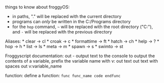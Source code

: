 things to know about froggyOS:
 * in paths, "." will be replaced with the current directory
 * programs can *only* be written in the C:/Programs directory
 * for the `hop` command, `~` will be replaced with the root directory ("C:"), and `-` will be replaced with the previous directory

Aliases:
    * clear -> cl
    * croak -> c
    * formattime -> ft
    * hatch -> ch
    * help -> ?
    * hop -> h
    * list -> ls
    * meta -> m
    * spawn -> s
    * swimto -> st

Froggyscript documentation:
out - output text to the console
    to output the contents of a variable, prefix the variable name with v:
        out text
        out text with spaces
        out v:variable_name

function:
    define a function:
    ```
    func func_name
        code
    endfunc
    ```